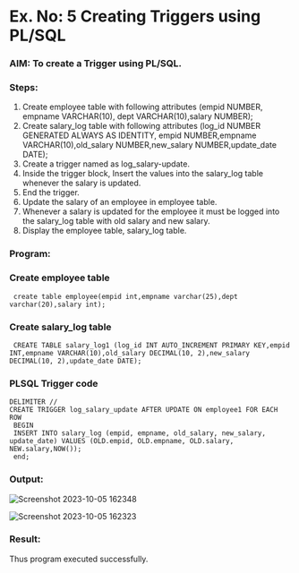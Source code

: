 # Ex. No: 5 Creating Triggers using PL/SQL

### AIM: To create a Trigger using PL/SQL.

### Steps:
1. Create employee table with following attributes (empid NUMBER, empname VARCHAR(10), dept VARCHAR(10),salary NUMBER);
2. Create salary_log table with following attributes (log_id NUMBER GENERATED ALWAYS AS IDENTITY, empid NUMBER,empname VARCHAR(10),old_salary NUMBER,new_salary NUMBER,update_date DATE);
3. Create a trigger named as log_salary-update.
4. Inside the trigger block, Insert the values into the salary_log table whenever the salary is updated.
5. End the trigger.
6. Update the salary of an employee in employee table.
7. Whenever a salary is updated for the employee it must be logged into the salary_log table with old salary and new salary.
8. Display the employee table, salary_log table.

### Program:
### Create employee table
```
 create table employee(empid int,empname varchar(25),dept varchar(20),salary int);
```
### Create salary_log table
```
 CREATE TABLE salary_log1 (log_id INT AUTO_INCREMENT PRIMARY KEY,empid INT,empname VARCHAR(10),old_salary DECIMAL(10, 2),new_salary DECIMAL(10, 2),update_date DATE);

```

### PLSQL Trigger code
```
DELIMITER //
CREATE TRIGGER log_salary_update AFTER UPDATE ON employee1 FOR EACH ROW
 BEGIN
 INSERT INTO salary_log (empid, empname, old_salary, new_salary, update_date) VALUES (OLD.empid, OLD.empname, OLD.salary, NEW.salary,NOW());
 end;
```

### Output:
![Screenshot 2023-10-05 162348](https://github.com/paulsamson18/Ex-No-5-Creating-Triggers-using-PL-SQL/assets/119405794/e2b89292-7ca8-40a6-8724-137918903990)

![Screenshot 2023-10-05 162323](https://github.com/paulsamson18/Ex-No-5-Creating-Triggers-using-PL-SQL/assets/119405794/d60aab3f-9ebe-42c5-92d7-94c8fb518206)

### Result:
Thus program executed successfully.
